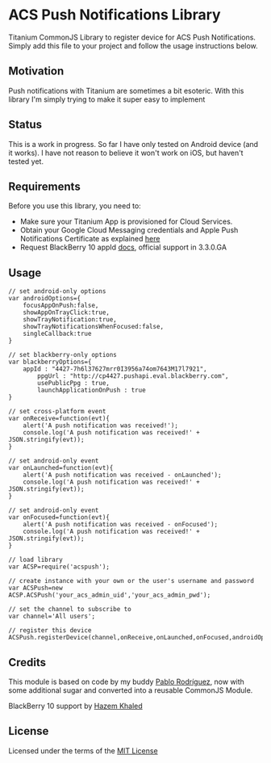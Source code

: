 # ACS Push Notifications Library

Titanium CommonJS Library to register device for ACS Push Notifications.  Simply add this file to your project and follow the usage instructions below.

## Motivation
Push notifications with Titanium are sometimes a bit esoteric.  With this library I'm simply trying to make it super easy to implement

## Status
This is a work in progress.  So far I have only tested on Android device (and it works). I have not reason to believe it won't work on iOS, but haven't tested yet.

## Requirements
Before you use this library, you need to:

* Make sure your Titanium App is provisioned for Cloud Services.
* Obtain your Google Cloud Messaging credentials and Apple Push Notifications Certificate as explained [here](http://docs.appcelerator.com/titanium/3.0/#!/guide/Push_Notifications)
* Request BlackBerry 10 appId [docs](https://gist.github.com/pec1985/8ad59783cd5b4adc45a2), official support in 3.3.0.GA

## Usage

	// set android-only options
	var androidOptions={
	    focusAppOnPush:false,
	    showAppOnTrayClick:true,
	    showTrayNotification:true,
	    showTrayNotificationsWhenFocused:false,
	    singleCallback:true
	}

	// set blackberry-only options
	var blackberryOptions={
	    appId : "4427-7h6l37627mrr0I3956a74om7643M17l7921",
            ppgUrl : "http://cp4427.pushapi.eval.blackberry.com",
            usePublicPpg : true,
            launchApplicationOnPush : true
	}

	// set cross-platform event
	var onReceive=function(evt){
	    alert('A push notification was received!');
	    console.log('A push notification was received!' + JSON.stringify(evt));
	}

	// set android-only event
	var onLaunched=function(evt){
	    alert('A push notification was received - onLaunched');
	    console.log('A push notification was received!' + JSON.stringify(evt));
	}

	// set android-only event
	var onFocused=function(evt){
	    alert('A push notification was received - onFocused');
	    console.log('A push notification was received!' + JSON.stringify(evt));
	}

	// load library
	var ACSP=require('acspush');
	
	// create instance with your own or the user's username and password
	var ACSPush=new ACSP.ACSPush('your_acs_admin_uid','your_acs_admin_pwd');
	
	// set the channel to subscribe to
	var channel='All users';
	
	// register this device
	ACSPush.registerDevice(channel,onReceive,onLaunched,onFocused,androidOptions,blackberryOptions);


## Credits
This module is based on code by my buddy [Pablo Rodríguez](https://github.com/pablorr18), now with some additional sugar and converted into a reusable CommonJS Module.

BlackBerry 10 support by [Hazem Khaled](http://github.com/hazemkhaled)

## License
Licensed under the terms of the [MIT License](alco.mit-license.org)
